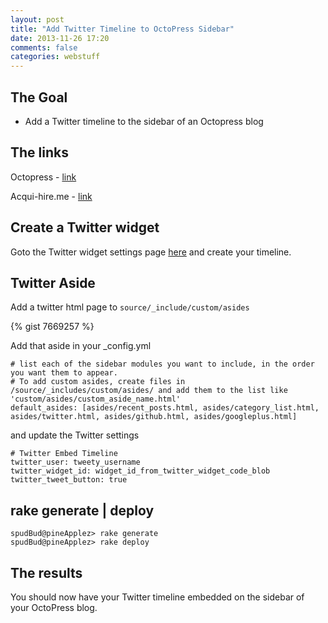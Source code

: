```yaml
---
layout: post
title: "Add Twitter Timeline to OctoPress Sidebar"
date: 2013-11-26 17:20
comments: false
categories: webstuff
---
```


## The Goal
- Add a Twitter timeline to the sidebar of an Octopress blog

<!-- more -->

## The links

Octopress - [link](http://octopress.org/)

Acqui-hire.me - [link](http://acqui-hire.me/blog/2012/11/07/octopress-and-twitter-timelines/)

## Create a Twitter widget

Goto the Twitter widget settings page [here](https://twitter.com/settings/widgets) and create your timeline.

## Twitter Aside

Add a twitter html page to `source/_include/custom/asides`

{% gist 7669257 %}

Add that aside in your _config.yml

```
# list each of the sidebar modules you want to include, in the order you want them to appear.
# To add custom asides, create files in /source/_includes/custom/asides/ and add them to the list like 'custom/asides/custom_aside_name.html'
default_asides: [asides/recent_posts.html, asides/category_list.html, asides/twitter.html, asides/github.html, asides/googleplus.html]
```

and update the Twitter settings

```
# Twitter Embed Timeline
twitter_user: tweety_username
twitter_widget_id: widget_id_from_twitter_widget_code_blob
twitter_tweet_button: true
```

## rake generate | deploy

``` 
spudBud@pineApplez> rake generate
spudBud@pineApplez> rake deploy
```

## The results
You should now have your Twitter timeline embedded on the sidebar of your OctoPress blog.